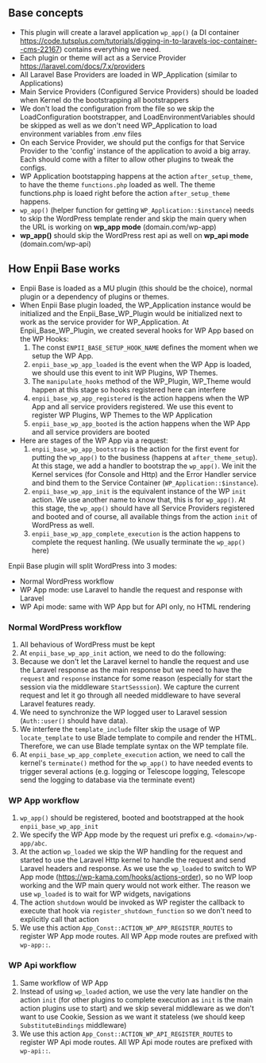 ## Base concepts
- This plugin will create a laravel application `wp_app()` (a DI container https://code.tutsplus.com/tutorials/digging-in-to-laravels-ioc-container--cms-22167) contains everything we need.
- Each plugin or theme will act as a Service Provider https://laravel.com/docs/7.x/providers
- All Laravel Base Providers are loaded in WP_Application (similar to Applications)
- Main Service Providers (Configured Service Providers) should be loaded when Kernel do the bootstrapping all bootstrappers
- We don't load the configuration from the file so we skip the LoadConfiguration bootstrapper, and LoadEnvironmentVariables should be skipped as well as we don't need WP_Application to load environment variables from .env files
- On each Service Provider, we should put the configs for that Service Provider to the 'config' instance of the application to avoid a big array. Each should come with a filter to allow other plugins to tweak the configs.
- WP Application bootstapping happens at the action `after_setup_theme`, to have the theme `functions.php` loaded as well. The theme functions.php is loaed right before the action `after_setup_theme` happens.
- `wp_app()` (helper function for getting `WP_Application::$instance`) needs to skip the WordPress template render and skip the main query when the URL is working on **wp_app mode** (domain.com/wp-app)
- **wp_app()** should skip the WordPress rest api as well on **wp_api mode** (domain.com/wp-api)

## How Enpii Base works
- Enpii Base is loaded as a MU plugin (this should be the choice), normal plugin or a dependency of plugins or themes.
- When Enpii Base plugin loaded, the WP_Application instance would be initialized and the Enpii_Base_WP_Plugin would be initialized next to work as the service provider for WP_Application. At Enpii_Base_WP_Plugin, we created several hooks for WP App based on the WP Hooks:
  1. The const `ENPII_BASE_SETUP_HOOK_NAME` defines the moment when we setup the WP App.
  2. `enpii_base_wp_app_loaded` is the event when the WP App is loaded, we should use this event to init WP Plugins, WP Themes.
  3. The `manipulate_hooks` method of the WP_Plugin, WP_Theme would happen at this stage so hooks registered here can interfere
  4. `enpii_base_wp_app_registered` is the action happens when the WP App and all service providers registered. We use this event to register WP Plugins, WP Themes to the WP Application
  5. `enpii_base_wp_app_booted` is the action happens when the WP App and all service providers are booted
- Here are stages of the WP App via a request:
  1. `enpii_base_wp_app_bootstrap` is the action for the first event for putting the `wp_app()` to the business (happens at `after_theme_setup`). At this stage, we add a handler to bootstrap the `wp_app()`. We init the Kernel services (for Console and Http) and the Error Handler service and bind them to the Service Container (`WP_Application::$instance`).
  2. `enpii_base_wp_app_init` is the equivalent instance of the WP `init` action. We use another name to know that, this is for `wp_app()`. At this stage, the `wp_app()` should have all Service Providers registered and booted and of course, all available things from the action `init` of WordPress as well.
  3. `enpii_base_wp_app_complete_execution` is the action happens to complete the request hanling. (We usually terminate the `wp_app()` here)


Enpii Base plugin will split WordPress into 3 modes:
- Normal WordPress workflow
- WP App mode: use Laravel to handle the request and response with Laravel
- WP Api mode: same with WP App but for API only, no HTML rendering

### Normal WordPress workflow
1. All behavious of WordPress must be kept
2. At `enpii_base_wp_app_init` action, we need to do the following:
  1. Because we don't let the Laravel kernel to handle the request and use the Laravel response as the main response but we need to have the `request` and `response` instance for some reason (especially for start the session via the middleware `StartSesssion`). We capture the current request and let it go through all needed middleware to have several Laravel features ready.
  2. We need to synchronize the WP logged user to Laravel session (`Auth::user()` should have data).
3. We interfere the `template_include` filter skip the usage of WP `locate_template` to use Blade template to compile and render the HTML. Therefore, we can use Blade template syntax on the WP template file.
4. At `enpii_base_wp_app_complete_execution` action, we need to call the kernel's `terminate()` method for the `wp_app()` to have needed events to trigger several actions (e.g. logging or Telescope logging, Telescope send the logging to database via the terminate event)

### WP App workflow
1. `wp_app()` should be registered, booted and bootstrapped at the hook `enpii_base_wp_app_init`
2. We specify the WP App mode by the request uri prefix e.g. `<domain>/wp-app/abc`.
3. At the action `wp_loaded` we skip the WP handling for the request and started to use the Laravel Http kernel to handle the request and send Laravel headers and response. As we use the `wp_loaded` to switch to WP App mode (https://wp-kama.com/hooks/actions-order), so no WP loop working and the WP main query would not work either. The reason we use `wp_loaded` is to wait for WP widgets, navigations
4. The action `shutdown` would be invoked as WP register the callback to execute that hook via `register_shutdown_function` so we don't need to explicitly call that action
5. We use this action `App_Const::ACTION_WP_APP_REGISTER_ROUTES` to register WP App mode routes. All WP App mode routes are prefixed with `wp-app::`.


### WP Api workflow
1. Same workflow of WP App
2. Instead of using `wp_loaded` action, we use the very late handler on the action `init` (for other plugins to complete execution as `init` is the main action plugins use to start) and we skip several middleware as we don't want to use Cookie, Session as we want it stateless (we should keep `SubstituteBindings` middleware)
3. We use this action `App_Const::ACTION_WP_API_REGISTER_ROUTES` to register WP Api mode routes. All WP Api mode routes are prefixed with `wp-api::`.
